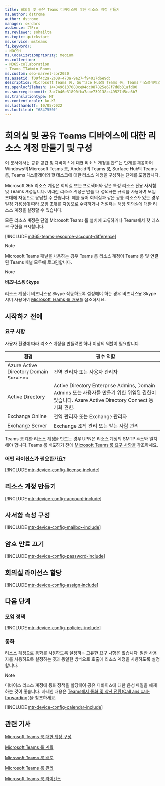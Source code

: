 ```yaml
---
title: 회의실 및 공유 Teams 디바이스에 대한 리소스 계정 만들기
ms.author: dstrome
author: dstrome
manager: serdars
audience: ITPro
ms.reviewer: sohailta
ms.topic: quickstart
ms.service: msteams
f1.keywords:
- NOCSH
ms.localizationpriority: medium
ms.collection:
- M365-collaboration
- Teams_ITAdmin_Rooms
ms.custom: seo-marvel-apr2020
ms.assetid: f09f4c2a-2608-473a-9a27-f94017d6e9dd
description: Microsoft Teams 룸, Surface Hub의 Teams 룸, Teams 디스플레이의 핫 데스크 등 회의실 및 공유 디바이스에 대한 리소스 계정을 만드는 방법에 대한 자세한 내용은 이 문서를 참조하세요.
ms.openlocfilehash: 1448496137088ce04dc087825e67f7d8b31afd80
ms.sourcegitcommit: 3ad7b46e31890fba7abe739138cd49527d5ca6b7
ms.translationtype: MT
ms.contentlocale: ko-KR
ms.lasthandoff: 10/05/2022
ms.locfileid: "68475500"
---
```

# <a name="create-and-configure-resource-accounts-for-rooms-and-shared-teams-devices"></a>회의실 및 공유 Teams 디바이스에 대한 리소스 계정 만들기 및 구성

이 문서에서는 공유 공간 및 디바이스에 대한 리소스 계정을 만드는 단계를 제공하며 Windows의 Microsoft Teams 룸, Android의 Teams 룸, Surface Hub의 Teams 룸, Teams 디스플레이의 핫 데스크에 대한 리소스 계정을 구성하는 단계를 포함합니다.

Microsoft 365 리소스 계정은 회의실 또는 프로젝터와 같은 특정 리소스 전용 사서함 및 Teams 계정입니다. 이러한 리소스 계정은 만들 때 정의하는 규칙을 사용하여 모임 초대에 자동으로 응답할 수 있습니다. 예를 들어 회의실과 같은 공통 리소스가 있는 경우 일정 가용성에 따라 모임 초대를 자동으로 수락하거나 거절하는 해당 회의실에 대한 리소스 계정을 설정할 수 있습니다. 

모든 리소스 계정은 단일 Microsoft Teams 룸 설치에 고유하거나 Teams에서 핫 데스크 구현을 표시합니다.

[!INCLUDE [m365-teams-resource-account-difference](../includes/m365-teams-resource-account-difference.md)]

> [!NOTE]
> Microsoft Teams 패널을 사용하는 경우 Teams 룸 리소스 계정이 Teams 룸 및 연결된 Teams 패널 모두에 로그인합니다.

> [!NOTE]
> **비즈니스용 Skype** <br><br>
> 리소스 계정이 비즈니스용 Skype 작동하도록 설정해야 하는 경우 비즈니스용 Skype 서버 사용하여 [Microsoft Teams 룸 배포](with-skype-for-business-server-2015.md)를 참조하세요.

## <a name="before-you-begin"></a>시작하기 전에

### <a name="requirements"></a>요구 사항

사용자 환경에 따라 리소스 계정을 만들려면 하나 이상의 역할이 필요합니다.

|**환경**|**필수 역할**|
|-----|-----|
|Azure Active Directory Domain Services  <br/> |전역 관리자 또는 사용자 관리자  <br/> |
|Active Directory  <br/> |Active Directory Enterprise Admins, Domain Admins 또는 사용자를 만들기 위한 위임된 권한이 있습니다. Azure Active Directory Connect 동기화 권한.  <br/> |
|Exchange Online  <br/> |전역 관리자 또는 Exchange 관리자   <br/> |
|Exchange Server  <br/> |Exchange 조직 관리 또는 받는 사람 관리   <br/> |

Teams 룸 대한 리소스 계정을 만드는 경우 UPN은 리소스 계정의 SMTP 주소와 일치해야 합니다. Teams 룸 배포하기 전에 [Microsoft Teams 룸 요구 사항을](requirements.md) 참조하세요.

### <a name="what-license-do-you-need"></a>어떤 라이선스가 필요한가요?

[!INCLUDE [mtr-device-config-license-include](../includes/mtr-device-config-license-include.md)]

## <a name="create-a-resource-account"></a>리소스 계정 만들기

[!INCLUDE [mtr-device-config-account-include](../includes/mtr-device-config-account-include.md)]

## <a name="configure-mailbox-properties"></a>사서함 속성 구성

[!INCLUDE [mtr-device-config-mailbox-include](../includes/mtr-device-config-mailbox-include.md)]

## <a name="turn-off-password-expiration"></a>암호 만료 끄기

[!INCLUDE [mtr-device-config-password-include](../includes/mtr-device-config-password-include.md)]

## <a name="assign-a-meeting-room-license"></a>회의실 라이선스 할당

[!INCLUDE [mtr-device-config-assign-include](../includes/mtr-device-config-assign-include.md)]

## <a name="next-steps"></a>다음 단계

### <a name="meeting-policies"></a>모임 정책

[!INCLUDE [mtr-device-config-policies-include](../includes/mtr-device-config-policies-include.md)]

### <a name="calling"></a>통화

리소스 계정으로 통화를 사용하도록 설정하는 고유한 요구 사항은 없습니다. 일반 사용자를 사용하도록 설정하는 것과 동일한 방식으로 호출에 리소스 계정을 사용하도록 설정합니다.

> [!NOTE]
> 디바이스 리소스 계정에 통화 정책을 할당하여 공유 디바이스에 대한 음성 메일을 해제하는 것이 좋습니다. 자세한 내용은 [Teams에서 통화 및 착신 전환(Call and call-forwarding](../teams-calling-policy.md) )을 참조하세요.

[!INCLUDE [mtr-device-config-calendar-include](../includes/mtr-device-config-calendar-include.md)]

## <a name="related-articles"></a>관련 기사

[Microsoft Teams 룸 대한 계정 구성](rooms-configure-accounts.md)

[Microsoft Teams 룸 계획](rooms-plan.md)

[Microsoft Teams 룸 배포](rooms-deploy.md)

[Microsoft Teams 룸 관리](rooms-manage.md)

[Microsoft Teams 룸 라이선스](rooms-licensing.md)
